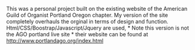 This was a personal project built on the existing website of the American Guild of Organist Portland Oregon chapter. My version of the site completely overhauls the orginal in terms of design and function.  Html/CSS/Boostrap/Javascript/Jquery are used, * Note this version is not the AGO portland live site * their website can be found at http://www.portlandago.org/index.html
